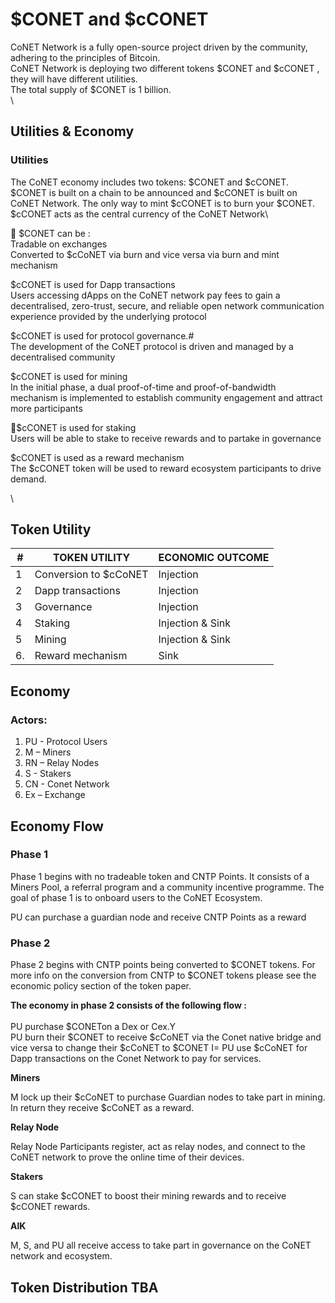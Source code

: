 # $CONET and $cCONET

CoNET Network is a fully open-source project driven by the community, adhering to the principles of Bitcoin. \
CoNET Network is deploying two different tokens $CONET and $cCONET , they will have different utilities.\
The total supply of $CONET is 1 billion.\
\


## Utilities & Economy

### Utilities

The CoNET economy includes two tokens: $CONET and $cCONET. $CONET is built on a chain to be announced and $cCONET is built on CoNET Network. The only way to mint $cCONET is to burn your $CONET. $cCONET acts as the central currency of the CoNET Network\


 $CONET can be :\
Tradable on exchanges\
Converted to $cCoNET via burn and vice versa via burn and mint mechanism

&#x20;$cCONET is used for Dapp transactions\
Users accessing dApps on the CoNET network pay fees to gain a decentralised, zero-trust, secure, and reliable open network communication experience provided by the underlying protocol

&#x20;$cCONET is used for protocol governance.#\
The development of the CoNET protocol is driven and managed by a decentralised community

&#x20;$cCONET is used for mining\
In the initial phase, a dual proof-of-time and proof-of-bandwidth mechanism is implemented    to establish community engagement and attract more participants

$cCONET is used for staking\
Users will be able to stake to receive rewards and to partake in governance

&#x20;$cCONET is used as a reward mechanism\
The $cCONET token will be used to reward ecosystem participants to drive demand.

\


## Token Utility

| #  | TOKEN UTILITY         | ECONOMIC OUTCOME |
| -- | --------------------- | ---------------- |
| 1  | Conversion to $cCoNET | Injection        |
| 2  | Dapp transactions     | Injection        |
| 3  | Governance            | Injection        |
| 4  | Staking               | Injection & Sink |
| 5  | Mining                | Injection & Sink |
| 6. | Reward mechanism      | Sink             |

## Economy&#x20;

### Actors:

1. PU - Protocol Users
2. M – Miners
3. RN – Relay Nodes
4. S - Stakers
5. CN - Conet Network&#x20;
6. Ex – Exchange

## Economy Flow

### Phase 1

Phase 1 begins with no tradeable token and CNTP Points. It consists of a Miners Pool, a referral program and a community incentive programme. The goal of phase 1 is to onboard users to the CoNET Ecosystem.

PU can purchase a guardian node and receive CNTP Points as a reward

### Phase 2

Phase 2 begins with CNTP points being converted to $CONET tokens. For more info on the conversion from CNTP to $CONET tokens please see the economic policy section of the token paper.

**The economy in phase 2 consists of the following flow :**\
\
PU purchase $CONETon a Dex or Cex.Y\
PU burn their $CONET to receive $cCoNET via the Conet native bridge and vice versa to change their $cCoNET to $CONET I= PU use $cCoNET for Dapp transactions on the Conet Network to pay for services.

**Miners**

M lock up their $cCoNET to purchase Guardian nodes to take part in mining. In return they receive $cCoNET as a reward.

**Relay Node**

Relay Node Participants register, act as relay nodes, and connect to the CoNET network to prove the online time of their devices.

**Stakers**

S can stake $cCONET to boost their mining rewards and to receive $cCONET rewards.

**AlK**

M, S, and PU all receive access to take part in governance on the CoNET network and ecosystem.          



## **Token Distribution TBA**
